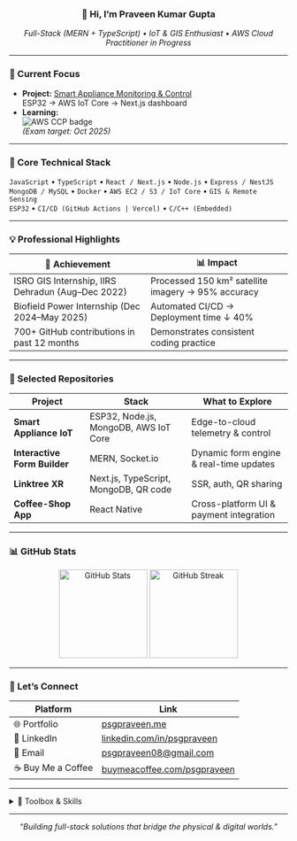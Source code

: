 <!--
  Repository: psgpraveen/psgpraveen
  This README powers your GitHub profile page.
  Update badges, project links, and stats URLs as you earn new skills.
-->

<h3 align="center">
  👋 Hi, I’m Praveen Kumar Gupta
</h3>

<p align="center">
  <em>Full-Stack (MERN + TypeScript) • IoT & GIS Enthusiast • AWS Cloud Practitioner in Progress</em>
</p>

---

### 🔭 Current Focus
- **Project:** [Smart Appliance Monitoring & Control](https://github.com/psgpraveen/Smart-Appliance-IoT)  
  ESP32 → AWS IoT Core → Next.js dashboard  
- **Learning:**  
  <img src="https://img.shields.io/badge/AWS-Cloud%20Practitioner-orange?logo=amazon-aws&logoColor=white" alt="AWS CCP badge" />  
  _(Exam target: Oct 2025)_

---

### 🧠 Core Technical Stack
`JavaScript` • `TypeScript` • `React / Next.js` • `Node.js` • `Express / NestJS`  
`MongoDB / MySQL` • `Docker` • `AWS EC2 / S3 / IoT Core` • `GIS & Remote Sensing`  
`ESP32` • `CI/CD (GitHub Actions | Vercel)` • `C/C++ (Embedded)`

---

### 💡 Professional Highlights
| 🚀 Achievement                                          | 📊 Impact                                          |
|---------------------------------------------------------|----------------------------------------------------|
| ISRO GIS Internship, IIRS Dehradun (Aug–Dec 2022)       | Processed 150 km² satellite imagery → 95% accuracy |
| Biofield Power Internship (Dec 2024–May 2025)           | Automated CI/CD → Deployment time ↓ 40%            |
| 700+ GitHub contributions in past 12 months             | Demonstrates consistent coding practice            |

---

### 📂 Selected Repositories
| Project                     | Stack                                            | What to Explore                          |
|-----------------------------|--------------------------------------------------|------------------------------------------|
| **Smart Appliance IoT**     | ESP32, Node.js, MongoDB, AWS IoT Core            | Edge-to-cloud telemetry & control        |
| **Interactive Form Builder**| MERN, Socket.io                                  | Dynamic form engine & real-time updates  |
| **Linktree XR**             | Next.js, TypeScript, MongoDB, QR code            | SSR, auth, QR sharing                    |
| **Coffee-Shop App**         | React Native                                     | Cross-platform UI & payment integration  |

---

### 📊 GitHub Stats
<p align="center">
  <img src="https://github-readme-stats.vercel.app/api?username=psgpraveen&show_icons=true&theme=react&count_private=true" alt="GitHub Stats" height="160" />
  <img src="https://streak-stats.demolab.com?user=psgpraveen&theme=react&hide_border=true" alt="GitHub Streak" height="160" />
</p>

---

### 🤝 Let’s Connect
| Platform      | Link                                                        |
|---------------|-------------------------------------------------------------|
| 🌐 Portfolio  | <a href="https://psgpraveen.me">psgpraveen.me</a>           |
| 💼 LinkedIn   | <a href="https://linkedin.com/in/psgpraveen">linkedin.com/in/psgpraveen</a> |
| 📧 Email      | <a href="mailto:psgpraveen08@gmail.com">psgpraveen08@gmail.com</a> |
| ☕ Buy Me a Coffee | <a href="https://www.buymeacoffee.com/psgpraveen">buymeacoffee.com/psgpraveen</a> |

---

<details>
<summary>🧰 Toolbox & Skills</summary>

- **Languages:** JavaScript, TypeScript, C/C++, SQL  
- **Frameworks:** React, Next.js, React Native, Express, NestJS  
- **Cloud & DevOps:** AWS EC2/S3/IoT Core, Docker, GitHub Actions, Vercel  
- **Databases:** MongoDB, MySQL, PostGIS (beginner)  
- **Hardware & IoT:** ESP32, PZEM-004T, Arduino, MQTT, TinyML  
- **GIS & Remote Sensing:** QGIS, ArcGIS basics  
- **Other Tools:** Socket.io, Tailwind CSS, Framer Motion  

</details>

---

<p align="center">
  <em>“Building full-stack solutions that bridge the physical & digital worlds.”</em>
</p>
